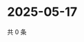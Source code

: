# 2025-05-17

共 0 条

<!-- BEGIN ZHIHUVIDEO -->
<!-- 最后更新时间 Sat May 17 2025 13:10:54 GMT+0800 (China Standard Time) -->

<!-- END ZHIHUVIDEO -->
